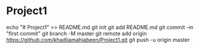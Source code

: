 # Project1
echo "# Project1" >> README.md
git init
git add README.md
git commit -m "first commit"
git branch -M master
git remote add origin https://github.com/khadijamahjabeen/Project1.git
git push -u origin master
                
